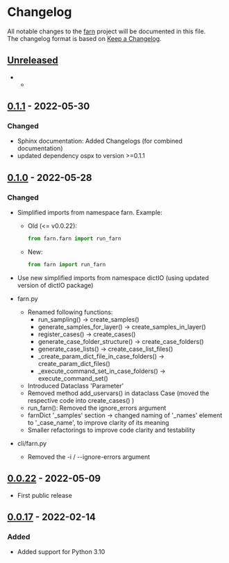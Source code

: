 # Changelog

All notable changes to the [farn] project will be documented in this file.<br>
The changelog format is based on [Keep a Changelog](https://keepachangelog.com/en/1.0.0/).

## [Unreleased]

* -

## [0.1.1] - 2022-05-30

### Changed

* Sphinx documentation: Added Changelogs (for combined documentation)
* updated dependency ospx to version >=0.1.1

## [0.1.0] - 2022-05-28

### Changed

* Simplified imports from namespace farn. Example:
    * Old (<= v0.0.22):
        ~~~py
        from farn.farn import run_farn
        ~~~
    * New:
        ~~~py
        from farn import run_farn
        ~~~
* Use new simplified imports from namespace dictIO (using updated version of dictIO package)

* farn.py
    * Renamed following functions:
        * run_sampling() -> create_samples()
        * generate_samples_for_layer() -> create_samples_in_layer()
        * register_cases() -> create_cases()
        * generate_case_folder_structure() -> create_case_folders()
        * generate_case_lists() -> create_case_list_files()
        * _create_param_dict_file_in_case_folders() -> create_param_dict_files()
        * _execute_command_set_in_case_folders() -> execute_command_set()
    * Introduced Dataclass 'Parameter'
    * Removed method add_uservars() in dataclass Case (moved the respective code into create_cases() )
    * run_farn(): Removed the ignore_errors argument
    * farnDict '_samples' section -> changed  naming of '_names' element to '_case_name', to improve clarity of its meaning
    * Smaller refactorings to improve code clarity and testability

* cli/farn.py
    * Removed the -i / --ignore-errors argument


## [0.0.22] - 2022-05-09

* First public release

## [0.0.17] - 2022-02-14

### Added

* Added support for Python 3.10

<!-- Markdown link & img dfn's -->
[unreleased]: https://github.com/dnv-opensource/farn/compare/v0.1.1...HEAD
[0.1.1]: https://github.com/dnv-opensource/farn/compare/v0.1.0...v0.1.1
[0.1.0]: https://github.com/dnv-opensource/farn/compare/v0.0.22...v0.1.0
[0.0.22]: https://github.com/dnv-opensource/farn/compare/v0.0.17...v0.0.22
[0.0.17]: https://github.com/dnv-opensource/farn/releases/tag/v0.0.17
[farn]: https://github.com/dnv-opensource/farn
